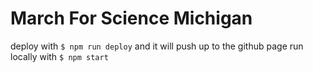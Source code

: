 # March For Science Michigan

deploy with `$ npm run deploy` and it will push up to the github page
run locally with `$ npm start`
